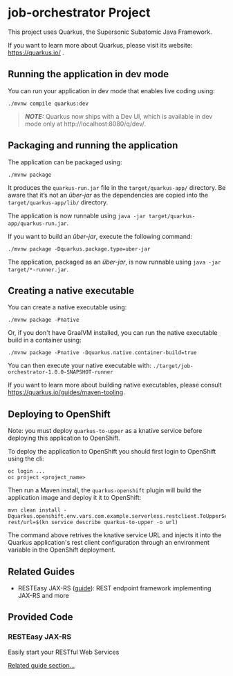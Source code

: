 # job-orchestrator Project

This project uses Quarkus, the Supersonic Subatomic Java Framework.

If you want to learn more about Quarkus, please visit its website: https://quarkus.io/ .

## Running the application in dev mode

You can run your application in dev mode that enables live coding using:
```shell script
./mvnw compile quarkus:dev
```

> **_NOTE:_**  Quarkus now ships with a Dev UI, which is available in dev mode only at http://localhost:8080/q/dev/.

## Packaging and running the application

The application can be packaged using:
```shell script
./mvnw package
```
It produces the `quarkus-run.jar` file in the `target/quarkus-app/` directory.
Be aware that it’s not an _über-jar_ as the dependencies are copied into the `target/quarkus-app/lib/` directory.

The application is now runnable using `java -jar target/quarkus-app/quarkus-run.jar`.

If you want to build an _über-jar_, execute the following command:
```shell script
./mvnw package -Dquarkus.package.type=uber-jar
```

The application, packaged as an _über-jar_, is now runnable using `java -jar target/*-runner.jar`.

## Creating a native executable

You can create a native executable using: 
```shell script
./mvnw package -Pnative
```

Or, if you don't have GraalVM installed, you can run the native executable build in a container using: 
```shell script
./mvnw package -Pnative -Dquarkus.native.container-build=true
```

You can then execute your native executable with: `./target/job-orchestrator-1.0.0-SNAPSHOT-runner`

If you want to learn more about building native executables, please consult https://quarkus.io/guides/maven-tooling.

## Deploying to OpenShift

Note: you must deploy `quarkus-to-upper` as a knative service before deploying this application to OpenShift.

To deploy the application to OpenShift you should first login to OpenShift using the cli:

```
oc login ...
oc project <project_name>
```

Then run a Maven install, the `quarkus-openshift` plugin will build the application image and deploy it it to OpenShift: 
```
mvn clean install -Dquarkus.openshift.env.vars.com.example.serverless.restclient.ToUpperService/mp-rest/url=$(kn service describe quarkus-to-upper -o url)
```

The command above retrives the knative service URL and injects it into the Quarkus application's rest client configuration through an environment variable in the OpenShift deployment.

## Related Guides

- RESTEasy JAX-RS ([guide](https://quarkus.io/guides/rest-json)): REST endpoint framework implementing JAX-RS and more

## Provided Code

### RESTEasy JAX-RS

Easily start your RESTful Web Services

[Related guide section...](https://quarkus.io/guides/getting-started#the-jax-rs-resources)
